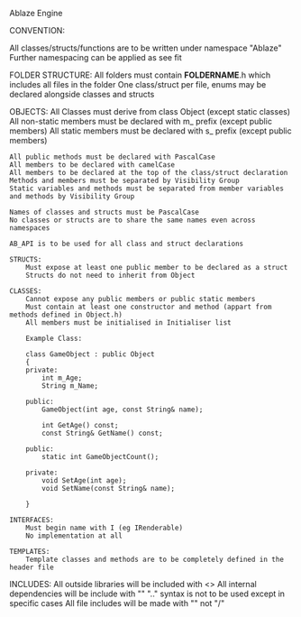Ablaze Engine

CONVENTION:

All classes/structs/functions are to be written under namespace "Ablaze"
Further namespacing can be applied as see fit

FOLDER STRUCTURE:
	All folders must contain __FOLDERNAME__.h which includes all files in the folder
	One class/struct per file, enums may be declared alongside classes and structs

OBJECTS:
	All Classes must derive from class Object (except static classes)
	All non-static members must be declared with m_ prefix (except public members)
	All static members must be declared with s_ prefix (except public members)

	All public methods must be declared with PascalCase
	All members to be declared with camelCase
	All members to be declared at the top of the class/struct declaration
	Methods and members must be separated by Visibility Group
	Static variables and methods must be separated from member variables and methods by Visibility Group

	Names of classes and structs must be PascalCase
	No classes or structs are to share the same names even across namespaces

	AB_API is to be used for all class and struct declarations

	STRUCTS:
		Must expose at least one public member to be declared as a struct
		Structs do not need to inherit from Object

	CLASSES:
		Cannot expose any public members or public static members
		Must contain at least one constructor and method (appart from methods defined in Object.h)
		All members must be initialised in Initialiser list

		Example Class:

		class GameObject : public Object
		{
		private:
			int m_Age;
			String m_Name;

		public:
			GameObject(int age, const String& name);

			int GetAge() const;
			const String& GetName() const;

		public:
			static int GameObjectCount();

		private:
			void SetAge(int age);
			void SetName(const String& name);

		}

	INTERFACES:
		Must begin name with I (eg IRenderable)
		No implementation at all

	TEMPLATES:
		Template classes and methods are to be completely defined in the header file

INCLUDES:
	All outside libraries will be included with <>
	All internal dependencies will be include with ""
	"..\" syntax is not to be used except in specific cases
	All file includes will be made with "\" not "/"
